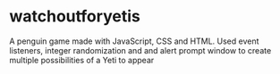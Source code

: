 # watchoutforyetis
A penguin game made with JavaScript, CSS and HTML. Used event listeners, integer randomization and and alert prompt window to create multiple possibilities of a Yeti to appear

